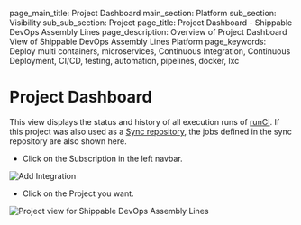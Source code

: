 page_main_title: Project Dashboard
main_section: Platform
sub_section: Visibility
sub_sub_section: Project
page_title: Project Dashboard - Shippable DevOps Assembly Lines
page_description: Overview of Project Dashboard View of Shippable DevOps Assembly Lines Platform
page_keywords: Deploy multi containers, microservices, Continuous Integration, Continuous Deployment, CI/CD, testing, automation, pipelines, docker, lxc

# Project Dashboard

This view displays the status and history of all execution runs of [runCI](/platform/workflow/job/runci). If this project was also used as a [Sync repository](/platform/workflow/resource/syncrepo/), the jobs defined in the sync repository are also shown here.

* Click on the Subscription in the left navbar.

<img src="/images/getting-started/account-settings.png" alt="Add Integration">

* Click on the Project you want.

<img src="/images/platform/visibility/project-dash-view-2.png" alt="Project view for Shippable DevOps Assembly Lines" style="vertical-align: middle;display: block;margin-left: auto;margin-right: auto;"/>
